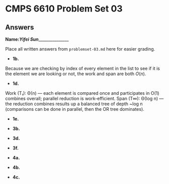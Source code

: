 # CMPS 6610 Problem Set 03
## Answers

**Name:**_____Yifei Sun____________________


Place all written answers from `problemset-03.md` here for easier grading.




- **1b.**

Because we are checking by index of every element in the list to see if it is the element we are looking or not, the work and span are both $O(n)$. 



- **1d.**

Work (T₁): Θ(n) — each element is compared once and participates in O(1) combines overall; parallel reduction is work-efficient. 
Span (T∞): Θ(log n) — the reduction combines results up a balanced tree of depth ~log n (comparisons can be done in parallel, then the OR tree dominates).



- **1e.**





- **3b.**




- **3d.**





- **3f.**




- **4a.**




- **4b.**





- **4c.**




